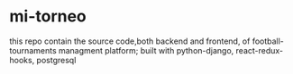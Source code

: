 # mi-torneo
this repo contain the source code,both backend and frontend, of football-tournaments managment platform; built with python-django, react-redux-hooks, postgresql
